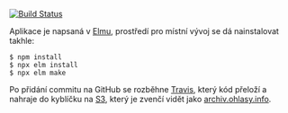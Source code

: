 [![Build Status](https://travis-ci.org/Ohlasy/archiv.svg?branch=master)](https://travis-ci.org/Ohlasy/archiv)

Aplikace je napsaná v [Elmu](http://elm-lang.org), prostředí pro místní vývoj se dá nainstalovat takhle:

    $ npm install
    $ npx elm install
    $ npx elm make

Po přidání commitu na GitHub se rozběhne [Travis](https://travis-ci.org), který kód přeloží a nahraje do kyblíčku na [S3](https://aws.amazon.com/s3/), který je zvenčí vidět jako [archiv.ohlasy.info](http://archiv.ohlasy.info).

